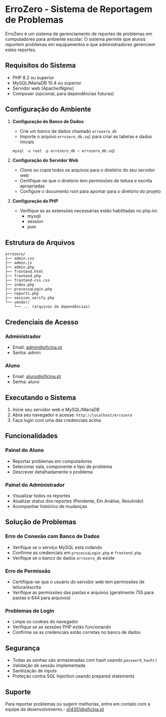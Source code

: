 # ErroZero - Sistema de Reportagem de Problemas

ErroZero é um sistema de gerenciamento de reportes de problemas em computadores para ambiente escolar. O sistema permite que alunos reportem problemas em equipamentos e que administradores gerenciem estes reportes.

## Requisitos do Sistema

- PHP 8.2 ou superior
- MySQL/MariaDB 10.4 ou superior
- Servidor web (Apache/Nginx)
- Composer (opcional, para dependências futuras)

## Configuração do Ambiente

1. **Configuração do Banco de Dados**
   - Crie um banco de dados chamado `errozero_db`
   - Importe o arquivo `errozero_db.sql` para criar as tabelas e dados iniciais
   ```sql
   mysql -u root -p errozero_db < errozero_db.sql
   ```

2. **Configuração do Servidor Web**
   - Clone ou copie todos os arquivos para o diretório do seu servidor web
   - Certifique-se que o diretório tem permissões de leitura e escrita apropriadas
   - Configure o documento root para apontar para o diretório do projeto

3. **Configuração do PHP**
   - Verifique se as extensões necessárias estão habilitadas no php.ini:
     - mysqli
     - session
     - json

## Estrutura de Arquivos

```
errozero/
├── admin.css
├── admin.js
├── admin.php
├── frontend.html
├── frontend.php
├── frontend-css.css
├── index.php
├── processaLogin.php
├── reports.php
├── session_verify.php
└── vendor/
    └── ... (arquivos de dependências)
```

## Credenciais de Acesso

### Administrador
- Email: admin@oficina.pt
- Senha: admin

### Aluno
- Email: aluno@oficina.pt
- Senha: aluno

## Executando o Sistema

1. Inicie seu servidor web e MySQL/MariaDB
2. Abra seu navegador e acesse: `http://localhost/errozero`
3. Faça login com uma das credenciais acima

## Funcionalidades

### Painel do Aluno
- Reportar problemas em computadores
- Selecionar sala, componente e tipo de problema
- Descrever detalhadamente o problema

### Painel do Administrador
- Visualizar todos os reportes
- Atualizar status dos reportes (Pendente, Em Análise, Resolvido)
- Acompanhar histórico de mudanças

## Solução de Problemas

### Erro de Conexão com Banco de Dados
- Verifique se o serviço MySQL está rodando
- Confirme as credenciais em `processaLogin.php` e `frontend.php`
- Verifique se o banco de dados `errozero_db` existe

### Erro de Permissão
- Certifique-se que o usuário do servidor web tem permissões de leitura/escrita
- Verifique as permissões das pastas e arquivos (geralmente 755 para pastas e 644 para arquivos)

### Problemas de Login
- Limpe os cookies do navegador
- Verifique se as sessões PHP estão funcionando
- Confirme se as credenciais estão corretas no banco de dados

## Segurança

- Todas as senhas são armazenadas com hash usando `password_hash()`
- Validação de sessão implementada
- Sanitização de inputs
- Proteção contra SQL Injection usando prepared statements

## Suporte

Para reportar problemas ou sugerir melhorias, entre em contato com a equipe de desenvolvimento.- a14351@oficina.pt



